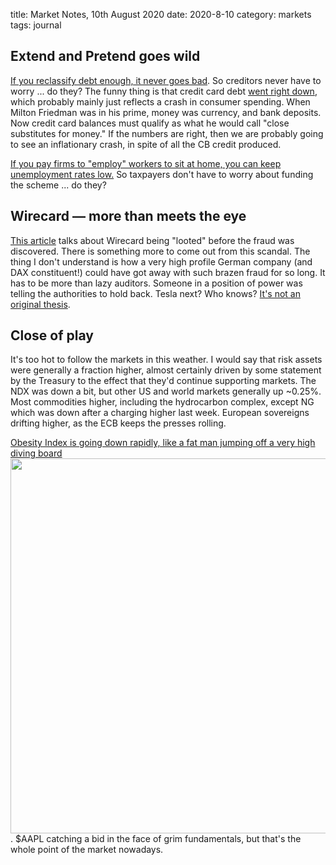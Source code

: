 title: Market Notes, 10th August 2020
date: 2020-8-10
category: markets
tags: journal


## Extend and Pretend goes wild

[If you reclassify debt enough, it never goes bad](https://wolfstreet.com/2020/08/07/no-payment-no-problem-bizarre-new-world-of-consumer-debt/). 
So creditors never have to worry ... do they?
The funny thing is that credit card debt [went right down](https://wolfstreet.com/2020/08/09/the-state-of-the-american-debt-slaves-q2-2020-the-credit-card-phenomenon/), which probably mainly just reflects a crash in consumer spending. 
When Milton Friedman was in his prime, money was currency, and bank deposits. Now credit card balances must qualify as what he would call "close substitutes for money."
If the numbers are right, then we are probably going to see an inflationary crash, in spite of all the CB credit produced. 


[If you pay firms to "employ" workers to sit at home, you can keep unemployment rates low.](https://wolfstreet.com/2020/08/08/bite-the-bullet-or-extend-pretend-unemployment-v-furloughs-in-europe/	)
So taxpayers don't have to worry about funding the scheme ... do they? 



## Wirecard &mdash; more than meets the eye

[This article](https://www.ft.com/content/c8acf321-7bc7-4348-99f6-b17e01085238) talks about Wirecard being "looted" before the fraud was discovered.
There is something more to come out from this scandal.
The thing I don't understand is how a very high profile German company (and DAX constituent!) could have got away with such brazen fraud for so long.
It has to be more than lazy auditors.
Someone in a position of power was telling the authorities to hold back.
Tesla next? Who knows? [It's not an original thesis](https://www.benzinga.com/analyst-ratings/analyst-color/20/07/16488660/the-next-wirecard-20-things-to-watch-for-to-spot-a-massive-market-fraud).

## Close of play

It's too hot to follow the markets in this weather.
I would say that risk assets were generally a fraction higher, almost certainly driven by some statement by the Treasury to the effect that they'd continue supporting markets.
The NDX was down a bit, but other US and world markets generally up ~0.25%.
Most  commodities higher, including the hydrocarbon complex, except NG which was down after a charging higher last week.
European sovereigns drifting higher, as the ECB keeps the presses rolling.

[Obesity Index is going down rapidly, like a fat man jumping off a very high diving board<img src="{attach}SLIMID.png" width=600>](https://themarketear.com/posts/cSoAIqxNP5).
$AAPL catching a bid in the face of grim fundamentals, but that's the whole point of the market nowadays.

